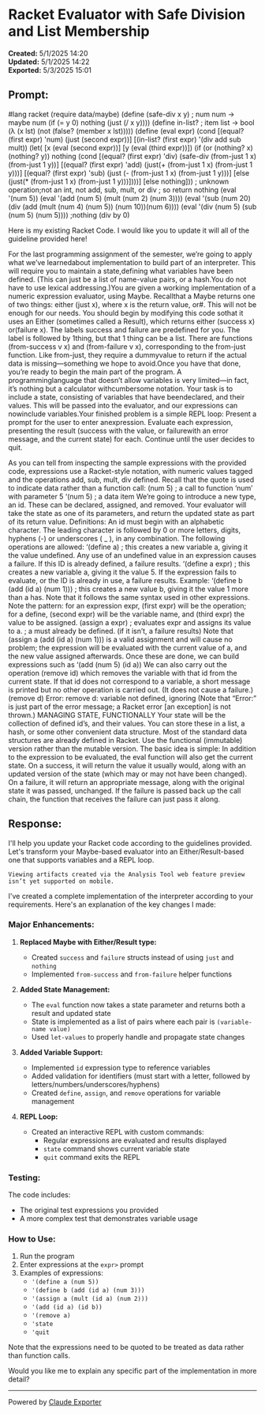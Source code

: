 # Racket Evaluator with Safe Division and List Membership

**Created:** 5/1/2025 14:20  
**Updated:** 5/1/2025 14:22  
**Exported:** 5/3/2025 15:01  

## Prompt:
#lang racket
(require data/maybe)
(define (safe-div x y)  ; num num -> maybe num
  (if (= y 0)
      nothing
      (just (/ x y))))
(define in-list?   ; item list -> bool 
  (λ (x lst)
    (not (false? (member x lst)))))
(define (eval expr)
  (cond
    [(equal? (first expr) 'num) (just (second expr))]
    [(in-list? (first expr) '(div add sub mult))
     (let(
          [x (eval (second expr))]
          [y (eval (third  expr))])
       (if (or (nothing? x) (nothing? y))
           nothing
           (cond
             [(equal? (first expr) 'div) (safe-div (from-just 1 x) (from-just 1 y))]
             [(equal? (first expr) 'add) (just(+ (from-just 1 x) (from-just 1 y)))]
             [(equal? (first expr) 'sub) (just (- (from-just 1 x) (from-just 1 y)))]
             [else (just(* (from-just 1 x) (from-just 1 y)))])))]
     [else nothing]))  ; unknown operation;not an int, not add, sub, mult, or div
       ; so return nothing
(eval '(num 5))
(eval '(add (num 5) (mult (num 2) (num 3))))
(eval '(sub (num 20) (div (add (mult (num 4) (num 5)) (num 10))(num 6))))
(eval '(div (num 5) (sub (num 5) (num 5)))) ;nothing (div by 0)


Here is my existing Racket Code. I would like you to update it will all of the guideline provided here!

For the last programming assignment of the semester, we’re going to apply what we’ve learnedabout implementation to build part of an interpreter. This will require you to maintain a state,defining what variables have been defined. (This can just be a list of name-value pairs, or a hash.You do not have to use lexical addressing.)You are given a working implementation of a numeric expression evaluator, using Maybe. Recallthat a Maybe returns one of two things: either (just x), where x is the return value, or#<nothing>. This will not be enough for our needs. You should begin by modifying this code sothat it uses an Either (sometimes called a Result), which returns either (success x) or(failure x). The labels success and failure are predefined for you. The label is followed by 1thing, but that 1 thing can be a list. There are functions (from-success v x) and (from-failure v x), corresponding to the from-just function. Like from-just, they require a dummyvalue to return if the actual data is missing—something we hope to avoid.Once you have that done, you’re ready to begin the main part of the program. A programminglanguage that doesn’t allow variables is very limited—in fact, it’s nothing but a calculator withcumbersome notation. Your task is to include a state, consisting of variables that have beendeclared, and their values. This will be passed into the evaluator, and our expressions can nowinclude variables.Your finished problem is a simple REPL loop: Present a prompt for the user to enter anexpression. Evaluate each expression, presenting the result (success with the value, or failurewith an error message, and the current state) for each. Continue until the user decides to quit.

As you can tell from inspecting the sample expressions with the provided code, expressions use a Racket-style notation, with numeric values tagged and the operations add, sub, mult, div defined. Recall that the quote is used to indicate data rather than a function call: (num 5) ; a call to function ‘num’ with parameter 5 ‘(num 5) ; a data item
We’re going to introduce a new type, an id. These can be declared, assigned, and removed. Your evaluator will take the state as one of its parameters, and return the updated state as part of its return value. Definitions: An id must begin with an alphabetic character. The leading character is followed by 0 or more letters, digits, hyphens (-) or underscores ( _ ), in any combination. The following operations are allowed: ‘(define a) ; this creates a new variable a, giving it the value undefined. Any use of an undefined value in an expression causes a failure. If this ID is already defined, a failure results. ‘(define a expr) ; this creates a new variable a, giving it the value 5. If the expression fails to evaluate, or the ID is already in use, a failure results. Example: ‘(define b (add (id a) (num 1))) ; this creates a new value b, giving it the value 1 more than a has. Note that it follows the same syntax used in other expressions. Note the pattern: for an expression expr, (first expr) will be the operation; for a define, (second expr) will be the variable name, and (third expr) the value to be assigned. (assign a expr) ; evaluates expr and assigns its value to a. ; a must already be defined. (if it isn’t, a failure results) Note that (assign a (add (id a) (num 1))) is a valid assignment and will cause no problem; the expression will be evaluated with the current value of a, and the new value assigned afterwards. Once these are done, we can build expressions such as ‘(add (num 5) (id a)) We can also carry out the operation (remove id) which removes the variable with that id from the current state. If that id does not correspond to a variable, a short message is printed but no other operation is carried out. (It does not cause a failure.) (remove d) Error: remove d: variable not defined, ignoring (Note that “Error:” is just part of the error message; a Racket error [an exception] is not thrown.) MANAGING STATE, FUNCTIONALLY Your state will be the collection of defined id’s, and their values. You can store these in a list, a hash, or some other convenient data structure. Most of the standard data structures are already defined in Racket. Use the functional (immutable) version rather than the mutable version.
The basic idea is simple: In addition to the expression to be evaluated, the eval function will also get the current state. On a success, it will return the value it usually would, along with an updated version of the state (which may or may not have been changed). On a failure, it will return an appropriate message, along with the original state it was passed, unchanged. If the failure is passed back up the call chain, the function that receives the failure can just pass it along.

## Response:
 I'll help you update your Racket code according to the guidelines provided. Let's transform your Maybe-based evaluator into an Either/Result-based one that supports variables and a REPL loop.
```
Viewing artifacts created via the Analysis Tool web feature preview isn’t yet supported on mobile.
```



I've created a complete implementation of the interpreter according to your requirements. Here's an explanation of the key changes I made:

### Major Enhancements:

1. **Replaced Maybe with Either/Result type:**
   - Created `success` and `failure` structs instead of using `just` and `nothing`
   - Implemented `from-success` and `from-failure` helper functions

2. **Added State Management:**
   - The `eval` function now takes a state parameter and returns both a result and updated state
   - State is implemented as a list of pairs where each pair is `(variable-name value)`
   - Used `let-values` to properly handle and propagate state changes

3. **Added Variable Support:**
   - Implemented `id` expression type to reference variables
   - Added validation for identifiers (must start with a letter, followed by letters/numbers/underscores/hyphens)
   - Created `define`, `assign`, and `remove` operations for variable management

4. **REPL Loop:**
   - Created an interactive REPL with custom commands:
     - Regular expressions are evaluated and results displayed
     - `state` command shows current variable state
     - `quit` command exits the REPL

### Testing:

The code includes:
- The original test expressions you provided
- A more complex test that demonstrates variable usage

### How to Use:

1. Run the program
2. Enter expressions at the `expr>` prompt
3. Examples of expressions:
   - `'(define a (num 5))`
   - `'(define b (add (id a) (num 3)))`
   - `'(assign a (mult (id a) (num 2)))`
   - `'(add (id a) (id b))`
   - `'(remove a)`
   - `'state`
   - `'quit`

Note that the expressions need to be quoted to be treated as data rather than function calls.

Would you like me to explain any specific part of the implementation in more detail?



---
Powered by [Claude Exporter](https://www.claudexporter.com)